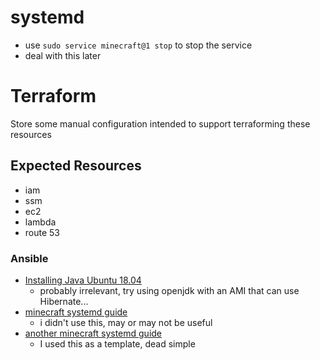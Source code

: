 
# systemd

- use `sudo service minecraft@1 stop` to stop the service
- deal with this later



# Terraform

Store some manual configuration intended to support terraforming these resources


## Expected Resources

- iam
- ssm
- ec2
- lambda
- route 53


### Ansible



- [Installing Java Ubuntu 18.04](https://tecadmin.net/install-oracle-java-11-ubuntu-18-04-bionic/)
    - probably irrelevant, try using openjdk with an AMI that can use Hibernate...
- [minecraft systemd guide](https://linuxconfig.org/how-to-setup-minecraft-server-on-ubuntu-18-04-bionic-beaver-linux)
    - i didn't use this, may or may not be useful
- [another minecraft systemd guide](https://gist.github.com/justinjahn/4fe65b552b0622662420928cc8ffc7c0)
    - I used this as a template, dead simple
